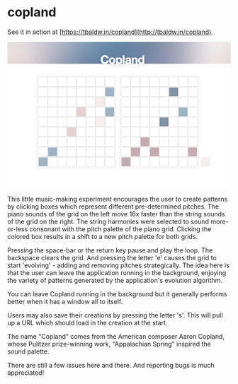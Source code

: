 # copland

See it in action at [https://tbaldw.in/copland](http://tbaldw.in/copland).

![copland](/public/images/1.png?raw=true 'copland')

This little music-making experiment encourages the user to create patterns by clicking boxes which represent different pre-determined pitches. The piano sounds of the grid on the left move 16x faster than the string sounds of the grid on the right. The string harmonies were selected to sound more-or-less consonant with the pitch palette of the piano grid. Clicking the colored box results in a shift to a new pitch palette for both grids.

Pressing the space-bar or the return key pause and play the loop. The backspace clears the grid. And pressing the letter 'e' causes the grid to start 'evolving' - adding and removing pitches strategically. The idea here is that the user can leave the application running in the background, enjoying the variety of patterns generated by the application's evolution algorithm.

You can leave Copland running in the background but it generally performs better when it has a window all to itself.

Users may also save their creations by pressing the letter 's'. This will pull up a URL which should load in the creation at the start.

The name "Copland" comes from the American composer Aaron Copland, whose Pulitzer prize-winning work, "Appalachian Spring" inspired the sound palette.

There are still a few issues here and there. And reporting bugs is much appreciated!
